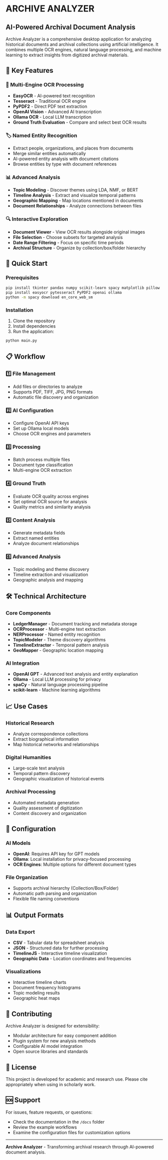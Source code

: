 # ARCHIVE ANALYZER
## AI-Powered Archival Document Analysis

Archive Analyzer is a comprehensive desktop application for analyzing historical documents and archival collections using artificial intelligence. It combines multiple OCR engines, natural language processing, and machine learning to extract insights from digitized archival materials.

## 🎯 Key Features

### 📄 Multi-Engine OCR Processing
- **EasyOCR** - AI-powered text recognition
- **Tesseract** - Traditional OCR engine
- **PyPDF2** - Direct PDF text extraction
- **OpenAI Vision** - Advanced AI transcription
- **Ollama OCR** - Local LLM transcription
- **Ground Truth Evaluation** - Compare and select best OCR results

### 🏷️ Named Entity Recognition
- Extract people, organizations, and places from documents
- Merge similar entities automatically
- AI-powered entity analysis with document citations
- Browse entities by type with document references

### 📊 Advanced Analysis
- **Topic Modeling** - Discover themes using LDA, NMF, or BERT
- **Timeline Analysis** - Extract and visualize temporal patterns
- **Geographic Mapping** - Map locations mentioned in documents
- **Document Relationships** - Analyze connections between files

### 🔍 Interactive Exploration
- **Document Viewer** - View OCR results alongside original images
- **File Selection** - Choose subsets for targeted analysis
- **Date Range Filtering** - Focus on specific time periods
- **Archival Structure** - Organize by collection/box/folder hierarchy

## 🚀 Quick Start

### Prerequisites
```bash
pip install tkinter pandas numpy scikit-learn spacy matplotlib pillow
pip install easyocr pytesseract PyPDF2 openai ollama
python -m spacy download en_core_web_sm
```

### Installation
1. Clone the repository
2. Install dependencies
3. Run the application:
```bash
python main.py
```

## 📋 Workflow

### 1️⃣ File Management
- Add files or directories to analyze
- Supports PDF, TIFF, JPG, PNG formats
- Automatic file discovery and organization

### 2️⃣ AI Configuration
- Configure OpenAI API keys
- Set up Ollama local models
- Choose OCR engines and parameters

### 3️⃣ Processing
- Batch process multiple files
- Document type classification
- Multi-engine OCR extraction

### 4️⃣ Ground Truth
- Evaluate OCR quality across engines
- Set optimal OCR source for analysis
- Quality metrics and similarity analysis

### 5️⃣ Content Analysis
- Generate metadata fields
- Extract named entities
- Analyze document relationships

### 6️⃣ Advanced Analysis
- Topic modeling and theme discovery
- Timeline extraction and visualization
- Geographic analysis and mapping

## 🛠️ Technical Architecture

### Core Components
- **LedgerManager** - Document tracking and metadata storage
- **OCRProcessor** - Multi-engine text extraction
- **NERProcessor** - Named entity recognition
- **TopicModeler** - Theme discovery algorithms
- **TimelineExtractor** - Temporal pattern analysis
- **GeoMapper** - Geographic location mapping

### AI Integration
- **OpenAI GPT** - Advanced text analysis and entity explanation
- **Ollama** - Local LLM processing for privacy
- **spaCy** - Natural language processing pipeline
- **scikit-learn** - Machine learning algorithms

## 📈 Use Cases

### Historical Research
- Analyze correspondence collections
- Extract biographical information
- Map historical networks and relationships

### Digital Humanities
- Large-scale text analysis
- Temporal pattern discovery
- Geographic visualization of historical events

### Archival Processing
- Automated metadata generation
- Quality assessment of digitization
- Content discovery and organization

## 🔧 Configuration

### AI Models
- **OpenAI**: Requires API key for GPT models
- **Ollama**: Local installation for privacy-focused processing
- **OCR Engines**: Multiple options for different document types

### File Organization
- Supports archival hierarchy (Collection/Box/Folder)
- Automatic path parsing and organization
- Flexible file naming conventions

## 📊 Output Formats

### Data Export
- **CSV** - Tabular data for spreadsheet analysis
- **JSON** - Structured data for further processing
- **TimelineJS** - Interactive timeline visualization
- **Geographic Data** - Location coordinates and frequencies

### Visualizations
- Interactive timeline charts
- Document frequency histograms
- Topic modeling results
- Geographic heat maps

## 🤝 Contributing

Archive Analyzer is designed for extensibility:
- Modular architecture for easy component addition
- Plugin system for new analysis methods
- Configurable AI model integration
- Open source libraries and standards

## 📄 License

This project is developed for academic and research use. Please cite appropriately when using in scholarly work.

## 🆘 Support

For issues, feature requests, or questions:
- Check the documentation in the `/docs` folder
- Review the example workflows
- Examine the configuration files for customization options

---

**Archive Analyzer** - Transforming archival research through AI-powered document analysis.